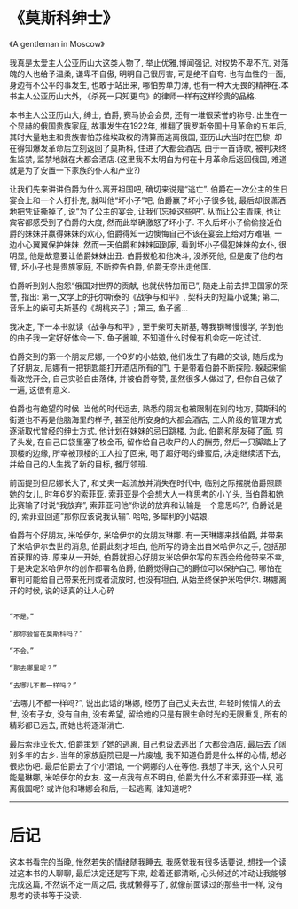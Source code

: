 # 《莫斯科绅士》

《A gentleman in Moscow》

我真是太爱主人公亚历山大这类人物了, 举止优雅,博闻强记, 对权势不卑不亢, 对落魄的人也给予温柔, 谦卑不自傲, 明明自己很厉害, 可是绝不自夸. 也有血性的一面, 身边有不公平的事发生, 也敢于站出来, 哪怕势单力薄, 也有一种大无畏的精神在.本书主人公亚历山大外, 《杀死一只知更鸟》的律师一样有这样珍贵的品格.

本书主人公亚历山大, 绅士, 伯爵, 赛马协会会员, 还有一堆很荣誉的称号. 出生在一个显赫的俄国贵族家庭, 故事发生在1922年, 推翻了俄罗斯帝国十月革命的五年后, 其时大量地主和贵族害怕苏维埃政权的清算而逃离俄国, 亚历山大当时在巴黎, 却在得知爆发革命后立刻返回了莫斯科, 住进了大都会酒店, 由于一首诗歌, 被判决终生监禁, 监禁地就在大都会酒店.(这里我不太明白为何在十月革命后返回俄国, 难道就是为了安置一下家族的仆人和产业?)

让我们先来讲讲伯爵为什么离开祖国吧, 确切来说是“逃亡”. 伯爵在一次公主的生日宴会上和一个人打扑克, 就叫他“坏小子”吧, 伯爵赢了坏小子很多钱, 最后却很潇洒地把凭证撕掉了, 说“为了公主的宴会, 让我们忘掉这些吧”. 从而让公主青睐, 也让宾客都感受到了伯爵的大度, 然而此举确激怒了坏小子. 不久后坏小子偷偷接近伯爵的妹妹并赢得妹妹的欢心, 伯爵得知一边懊悔自己不该在宴会上给对方难堪, 一边小心翼翼保护妹妹. 然而一天伯爵和妹妹回到家, 看到坏小子侵犯妹妹的女仆, 很明显, 他是故意要让伯爵妹妹出丑. 伯爵拔枪和他决斗, 没杀死他, 但是废了他的右臂, 坏小子也是贵族家庭, 不断控告伯爵, 伯爵无奈出走他国.

伯爵听到别人抱怨“俄国对世界的贡献, 也就伏特加而已”, 随走上前去捍卫国家的荣誉, 指出: 第一,文学上的托尔斯泰的《战争与和平》, 契科夫的短篇小说集; 第二, 音乐上的柴可夫斯基的《胡桃夹子》; 第三, 鱼子酱...

我决定, 下一本书就读《战争与和平》, 至于柴可夫斯基, 等我钢琴慢慢学, 学到他的曲子我一定好好体会一下. 鱼子酱嘛, 不知道什么时候有机会吃一吃试试.

伯爵交到的第一个朋友尼娜, 一个9岁的小姑娘, 他们发生了有趣的交谈, 随后成为了好朋友, 尼娜有一把钥匙能打开酒店所有的门, 于是带着伯爵不断探险. 躲起来偷看政党开会, 自己实验自由落体, 并被伯爵夸赞, 虽然很多人做过了, 但你自己做了一遍, 这很有意义.


伯爵也有绝望的时候. 当他的时代远去, 熟悉的朋友也被限制在别的地方, 莫斯科的街道也不再是他脑海里的样子, 甚至他所安身的大都会酒店, 工人阶级的管理方式逐渐取代曾经的绅士方式, 他计划在妹妹的忌日跳楼, 为此, 伯爵和朋友碰了面, 剪了头发, 在自己口袋里塞了枚金币, 留作给自己收尸的人的酬劳, 然后一只脚踏上了顶楼的边缘, 所幸被顶楼的工人拉了回来, 喝了超好喝的蜂蜜后, 决定继续活下去, 并给自己的人生找了新的目标, 餐厅领班.

 前面提到但尼娜长大了, 和丈夫一起流放并消失在时代中, 临别之际摆脱伯爵照顾她的女儿, 时年6岁的索菲亚. 索菲亚是个会想大人一样思考的小丫头, 当伯爵和她比赛输了时说“我放弃”, 索菲亚问他“你说的放弃和认输是一个意思吗?”, 伯爵说是的, 索菲亚回道“那你应该说我认输”. 哈哈, 多犀利的小姑娘.

 伯爵有个好朋友, 米哈伊尔, 米哈伊尔的女朋友琳娜. 有一天琳娜来找伯爵, 并带来了米哈伊尔去世的消息, 伯爵此刻才坦白, 他所写的诗全出自米哈伊尔之手, 包括那首获罪的诗. 原来从一开始, 伯爵就担心好朋友米哈伊尔写的东西会给他带来不幸, 于是决定米哈伊尔的创作都署名伯爵, 伯爵觉得自己的爵位可以保护自己, 哪怕在审判可能给自己带来死刑或者流放时, 也没有坦白, 从始至终保护米哈伊尔. 琳娜离开的时候, 说的话真的让人心碎

 
```“你这是要回亚瓦斯吗？”他问。

“不是。”

“那你会留在莫斯科吗？”

“不会。”

“那去哪里呢？”

“去哪儿不都一样吗？”
```

“去哪儿不都一样吗?”, 说出此话的琳娜, 经历了自己丈夫去世, 年轻时候情人的去世, 没有子女, 没有自由, 没有希望, 留给她的只是有限生命时光的无限重复, 所有的精彩都已远去, 而她也将逐渐消亡.

最后索菲亚长大, 伯爵策划了她的逃离, 自己也设法逃出了大都会酒店, 最后去了阔别多年的古乡. 当年的家族庭院已是一片废墟, 我不知道伯爵是什么样的心情, 想必很悲伤吧. 最后伯爵去了个小酒馆, 一个婀娜的人在等他. 我想了半天, 这个人只可能是琳娜, 米哈伊尔的女友. 这一点我有点不明白, 伯爵为什么不和索菲亚一样, 逃离俄国呢? 或许他和琳娜会和后, 一起逃离, 谁知道呢?

---

# 后记

这本书看完的当晚, 怅然若失的情绪随我睡去, 我感觉我有很多话要说, 想找一个读过这本书的人聊聊, 最后决定还是写下来, 趁着还都清晰, 心头倾述的冲动让我能够完成这篇, 不然说不定一周之后, 我就懒得写了, 就像前面读过的那些书一样, 没有思考的读书等于没读.






